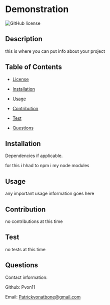 # Demonstration

![GitHub license](https://img.shields.io/badge/license-MIT-blue.svg)

## Description

this is where you can put info about your project

## Table of Contents

- [License](#license)

- [Installation](#installation)
- [Usage](#usage)
- [Contribution](#contribution)
- [Test](#test)
- [Questions](#questions)

## Installation

Dependencies if applicable.

for this i hhad to npm i my node modules

## Usage

any important usage information goes here

## Contribution

no contributions at this time

## Test

no tests at this time

## Questions

Contact information:

Github: Pvon11

Email: Patrickvonatbone@gmail.com
